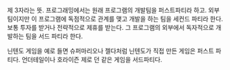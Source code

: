 제 3자라는 뜻. 프로그래밍에서는 원래 프로그램의 개발팀을 퍼스트파티라 하고.
외부 팀이지만 이 프로그램에 독점적으로 관계를 맺고 개발을 하는 팀을 세컨드 파티라 한다. 보통 투자를 받거나 전략적으로 제휴를 받는다.
그 프로그램의 외부에서 독자적으로 개발하는 팀을 서드 파티라 한다.

닌텐도 게임을 예로 들면 슈퍼마리오나 젤다처럼 닌텐도가 직접 만든 게임은 퍼스트 파티다. 언더테일이나 호라이즌 제로 던 같은 게임을 서드파티다.

